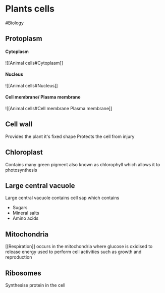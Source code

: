 # Plants cells
#Biology 

## Protoplasm

#### Cytoplasm
![[Animal cells#Cytoplasm]]
#### Nucleus
![[Animal cells#Nucleus]]
#### Cell membrane/ Plasma membrane
![[Animal cells#Cell membrane Plasma membrane]]
## Cell wall
Provides the plant it's fixed shape
Protects the cell from injury

## Chloroplast
Contains many green pigment also known as chlorophyll which allows it to photosynthesis

## Large central vacuole
Large central vacuole contains cell sap which contains
- Sugars
- Mineral salts
- Amino acids

## Mitochondria
[[Respiration]] occurs in the mitochondria where glucose is oxidised to release energy used to perform cell activities such as growth and reproduction

## Ribosomes
Synthesise protein in the cell